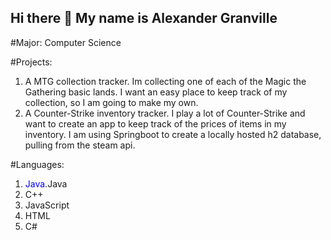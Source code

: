 ## Hi there 👋 My name is Alexander Granville

<!--
**AGranville1/AGranville1** is a ✨ _special_ ✨ repository because its `README.md` (this file) appears on your GitHub profile.

Here are some ideas to get you started:

-->
#Major:
Computer Science

#Projects:
1. A MTG collection tracker. Im collecting one of each of the Magic the Gathering basic lands. I want an easy place to keep track of my collection, so I am going to make my own.
2. A Counter-Strike inventory tracker. I play a lot of Counter-Strike and want to create an app to keep track of the prices of items in my inventory. I am using Springboot to create a locally hosted h2 database, pulling from the steam api.

#Languages:
1. <span style="color:blue">Java</span>.Java
2. C++
3. JavaScript
4. HTML
5. C#
<!--
- 🌱 I’m currently learning ...
- 👯 I’m looking to collaborate on ...
- 🤔 I’m looking for help with ...
- 💬 Ask me about ...
- 📫 How to reach me: ...
- 😄 Pronouns: ...
- ⚡ Fun fact: ...
-->
